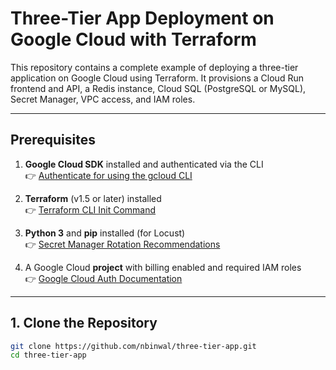 # Three-Tier App Deployment on Google Cloud with Terraform

This repository contains a complete example of deploying a three-tier application on Google Cloud using Terraform. It provisions a Cloud Run frontend and API, a Redis instance, Cloud SQL (PostgreSQL or MySQL), Secret Manager, VPC access, and IAM roles.

---

## Prerequisites

1. **Google Cloud SDK** installed and authenticated via the CLI  
   👉 [Authenticate for using the gcloud CLI](https://cloud.google.com/docs/authentication/gcloud?utm_source=chatgpt.com)

2. **Terraform** (v1.5 or later) installed  
   👉 [Terraform CLI Init Command](https://developer.hashicorp.com/terraform/cli/commands/init?utm_source=chatgpt.com)

3. **Python 3** and **pip** installed (for Locust)  
   👉 [Secret Manager Rotation Recommendations](https://cloud.google.com/secret-manager/docs/rotation-recommendations?utm_source=chatgpt.com)

4. A Google Cloud **project** with billing enabled and required IAM roles  
   👉 [Google Cloud Auth Documentation](https://gcloud.readthedocs.io/en/latest/google-cloud-auth.html?utm_source=chatgpt.com)

---

## 1. Clone the Repository

```bash
git clone https://github.com/nbinwal/three-tier-app.git
cd three-tier-app
